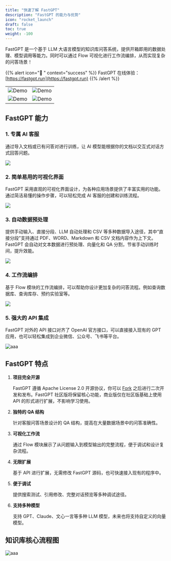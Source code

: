 ```yaml
---
title: "快速了解 FastGPT"
description: "FastGPT 的能力与优势"
icon: "rocket_launch"
draft: false
toc: true
weight: -100
---
```


FastGPT 是一个基于 LLM 大语言模型的知识库问答系统，提供开箱即用的数据处理、模型调用等能力。同时可以通过 Flow 可视化进行工作流编排，从而实现复杂的问答场景！

{{% alert icon="🤖 " context="success" %}}
FastGPT 在线体验：[https://fastgpt.run](https://fastgpt.run)
{{% /alert %}}

|                            |                            |
| -------------------------- | -------------------------- |
| ![Demo](imgs/intro1.png) | ![Demo](https://cdn.jsdelivr.us/gh/yangchuansheng/fastgpt-docs@main/assets/imgs/intro2.png) |
| ![Demo](https://cdn.jsdelivr.us/gh/yangchuansheng/fastgpt-docs@main/assets/imgs/intro3.png) | ![Demo](https://cdn.jsdelivr.us/gh/yangchuansheng/fastgpt-docs@main/assets/imgs/intro4.png) |

## FastGPT 能力

### 1. 专属 AI 客服

通过导入文档或已有问答对进行训练，让 AI 模型能根据你的文档以交互式对话方式回答问题。

![](https://cdn.jsdelivr.us/gh/yangchuansheng/fastgpt-docs@main/assets/imgs/ability1.png)

### 2. 简单易用的可视化界面

FastGPT 采用直观的可视化界面设计，为各种应用场景提供了丰富实用的功能。通过简洁易懂的操作步骤，可以轻松完成 AI 客服的创建和训练流程。

![](https://cdn.jsdelivr.us/gh/yangchuansheng/fastgpt-docs@main/assets/imgs/ability5.png)

### 3. 自动数据预处理

提供手动输入、直接分段、LLM 自动处理和 CSV 等多种数据导入途径，其中“直接分段”支持通过 PDF、WORD、Markdown 和 CSV 文档内容作为上下文。FastGPT 会自动对文本数据进行预处理、向量化和 QA 分割，节省手动训练时间，提升效能。

![](https://cdn.jsdelivr.us/gh/yangchuansheng/fastgpt-docs@main/assets/imgs/ability2.png)

### 4. 工作流编排

基于 Flow 模块的工作流编排，可以帮助你设计更加复杂的问答流程。例如查询数据库、查询库存、预约实验室等。

![](https://cdn.jsdelivr.us/gh/yangchuansheng/fastgpt-docs@main/assets/imgs/ability3.png)

### 5. 强大的 API 集成

FastGPT 对外的 API 接口对齐了 OpenAI 官方接口，可以直接接入现有的 GPT 应用，也可以轻松集成到企业微信、公众号、飞书等平台。

![aaa](https://cdn.jsdelivr.us/gh/yangchuansheng/fastgpt-docs@main/assets/imgs/ability4.png)

## FastGPT 特点

1. **项目完全开源**
   
   FastGPT 遵循 Apache License 2.0 开源协议，你可以 [Fork](https://github.com/labring/FastGPT/fork) 之后进行二次开发和发布。FastGPT 社区版将保留核心功能，商业版仅在社区版基础上使用 API 的形式进行扩展，不影响学习使用。

2. **独特的 QA 结构**
   
   针对客服问答场景设计的 QA 结构，提高在大量数据场景中的问答准确性。

3. **可视化工作流**
   
   通过 Flow 模块展示了从问题输入到模型输出的完整流程，便于调试和设计复杂流程。

4. **无限扩展**
   
   基于 API 进行扩展，无需修改 FastGPT 源码，也可快速接入现有的程序中。

5. **便于调试**
   
   提供搜索测试、引用修改、完整对话预览等多种调试途径。

6. **支持多种模型**
   
   支持 GPT、Claude、文心一言等多种 LLM 模型，未来也将支持自定义的向量模型。

## 知识库核心流程图

![aaa](https://cdn.jsdelivr.us/gh/yangchuansheng/fastgpt-docs@main/assets/imgs/KBProcess.jpg)